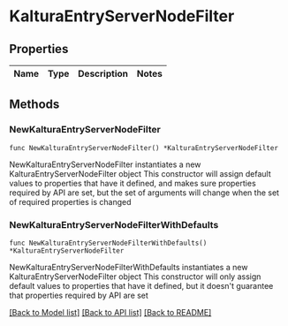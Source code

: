 # KalturaEntryServerNodeFilter

## Properties

Name | Type | Description | Notes
------------ | ------------- | ------------- | -------------

## Methods

### NewKalturaEntryServerNodeFilter

`func NewKalturaEntryServerNodeFilter() *KalturaEntryServerNodeFilter`

NewKalturaEntryServerNodeFilter instantiates a new KalturaEntryServerNodeFilter object
This constructor will assign default values to properties that have it defined,
and makes sure properties required by API are set, but the set of arguments
will change when the set of required properties is changed

### NewKalturaEntryServerNodeFilterWithDefaults

`func NewKalturaEntryServerNodeFilterWithDefaults() *KalturaEntryServerNodeFilter`

NewKalturaEntryServerNodeFilterWithDefaults instantiates a new KalturaEntryServerNodeFilter object
This constructor will only assign default values to properties that have it defined,
but it doesn't guarantee that properties required by API are set


[[Back to Model list]](../README.md#documentation-for-models) [[Back to API list]](../README.md#documentation-for-api-endpoints) [[Back to README]](../README.md)


